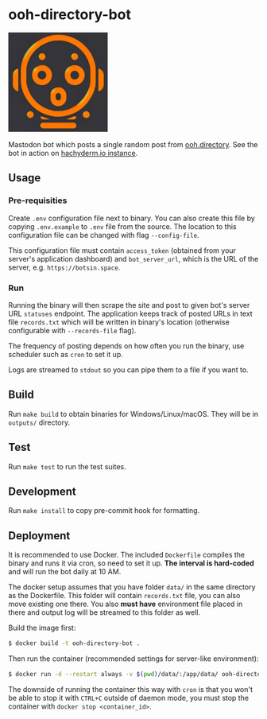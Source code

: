 # ooh-directory-bot

<img alt="logo for the bot depicting robot's head with surprised look" src="./assets/avatar.png" width="200" height="auto" />

Mastodon bot which posts a single random post from [ooh.directory](https://ooh.directory).
See the bot in action on [hachyderm.io instance](https://hachyderm.io/@ooh_directory_bot).

## Usage

### Pre-requisities

Create `.env` configuration file next to binary. You can also create this file by copying `.env.example` to `.env` file from the source. The location to this configuration file can be changed with flag `--config-file`.

This configuration file must contain `access_token` (obtained from your server's application dashboard) and `bot_server_url`, which is the URL of the server, e.g. `https://botsin.space`.

### Run

Running the binary will then scrape the site and post to given bot's server URL `statuses` endpoint. The application keeps track of posted URLs in text file `records.txt` which will be written in binary's location (otherwise configurable with `--records-file` flag).

The frequency of posting depends on how often you run the binary, use scheduler such as `cron` to set it up.

Logs are streamed to `stdout` so you can pipe them to a file if you want to.

## Build

Run `make build` to obtain binaries for Windows/Linux/macOS. They will be in `outputs/` directory.

## Test

Run `make test` to run the test suites.

## Development

Run `make install` to copy pre-commit hook for formatting.

## Deployment

It is recommended to use Docker. The included `Dockerfile` compiles the binary and runs it via cron, so need to set it up. **The interval is hard-coded** and will run the bot daily at 10 AM.

The docker setup assumes that you have folder `data/` in the same directory as the Dockerfile. This folder will contain `records.txt` file, you can also move existing one there. You also **must have** environment file placed in there and output log will be streamed to this folder as well.

Build the image first:

```bash
$ docker build -t ooh-directory-bot .
```

Then run the container (recommended settings for server-like environment):

```bash
$ docker run -d --restart always -v $(pwd)/data/:/app/data/ ooh-directory-bot
```

The downside of running the container this way with `cron` is that you won't be able to stop it with `CTRL+C` outside of daemon mode, you must stop the container with `docker stop <container_id>`.
